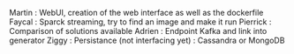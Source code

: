 Martin : WebUI, creation of the web interface as well as the dockerfile
Faycal : Sparck streaming, try to find an image and make it run
Pierrick : Comparison of solutions available 
Adrien : Endpoint Kafka and link into generator
Ziggy : Persistance (not interfacing yet) : Cassandra or MongoDB
